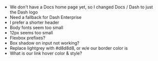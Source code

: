 - We don't have a Docs home page yet, so I changed Docs / Dash to just the Dash logo
- Need a fallback for Dash Enterprise
- I prefer a shorter header
- Body fonts seem too small
- 12px seems too small
- Flexbox prefixes?
- Box shadow on input not working?
- Replace lightgrey with #d8d8d8, or w/e our border color is
- What is our link hover color & style?
